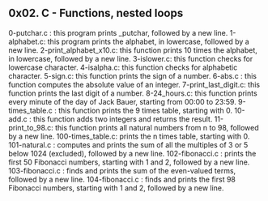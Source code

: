 0x02. C - Functions, nested loops
--------------------------------------
0-putchar.c : this program prints _putchar, followed by a new line.
1-alphabet.c: this program prints the alphabet, in lowercase, followed by a new line.
2-print_alphabet_x10.c: this function prints 10 times the alphabet, in lowercase, followed by a new line.
3-islower.c: this function checks for lowercase character.
4-isalpha.c: this function checks for alphabetic character.
5-sign.c: this function prints the sign of a number.
6-abs.c : this function computes the absolute value of an integer.
7-print_last_digit.c: this function prints the last digit of a number.
8-24_hours.c: this function prints every minute of the day of Jack Bauer, starting from 00:00 to 23:59.
9-times_table.c : this function prints the 9 times table, starting with 0.
10-add.c : this function adds two integers and returns the result.
11-print_to_98.c: this function prints all natural numbers from n to 98, followed by a new line.
100-times_table.c: prints the n times table, starting with 0.
101-natural.c :  computes and prints the sum of all the multiples of 3 or 5 below 1024 (excluded), followed by a new line.
102-fibonacci.c : prints the first 50 Fibonacci numbers, starting with 1 and 2, followed by a new line.
103-fibonacci.c : finds and prints the sum of the even-valued terms, followed by a new line.
104-fibonacci.c :  finds and prints the first 98 Fibonacci numbers, starting with 1 and 2, followed by a new line.
